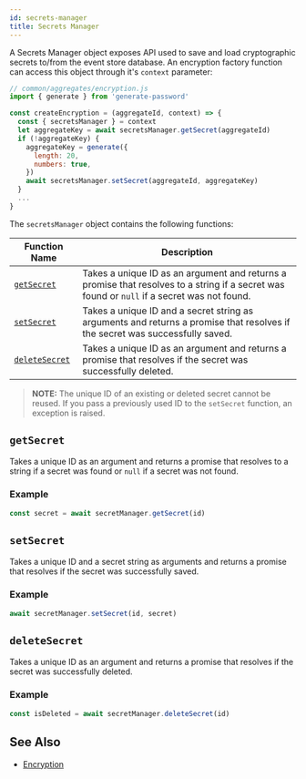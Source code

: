 ```yaml
---
id: secrets-manager
title: Secrets Manager
---
```


A Secrets Manager object exposes API used to save and load cryptographic secrets to/from the event store database. An encryption factory function can access this object through it's `context` parameter:

```js
// common/aggregates/encryption.js
import { generate } from 'generate-password'

const createEncryption = (aggregateId, context) => {
  const { secretsManager } = context
  let aggregateKey = await secretsManager.getSecret(aggregateId)
  if (!aggregateKey) {
    aggregateKey = generate({
      length: 20,
      numbers: true,
    })
    await secretsManager.setSecret(aggregateId, aggregateKey)
  }
  ...
}
```

The `secretsManager` object contains the following functions:

| Function Name                   | Description                                                                                                                                 |
| ------------------------------- | ------------------------------------------------------------------------------------------------------------------------------------------- |
| [`getSecret`](#getsecret)       | Takes a unique ID as an argument and returns a promise that resolves to a string if a secret was found or `null` if a secret was not found. |
| [`setSecret`](#setsecret)       | Takes a unique ID and a secret string as arguments and returns a promise that resolves if the secret was successfully saved.                |
| [`deleteSecret`](#deletesecret) | Takes a unique ID as an argument and returns a promise that resolves if the secret was successfully deleted.                                |

> **NOTE:** The unique ID of an existing or deleted secret cannot be reused. If you pass a previously used ID to the `setSecret` function, an exception is raised.

## `getSecret`

Takes a unique ID as an argument and returns a promise that resolves to a string if a secret was found or `null` if a secret was not found.

### Example

<!-- prettier-ignore-start -->

[mdis]:# (../../tests/eventstore-secrets/index.test.ts#get-secret)
```js
const secret = await secretManager.getSecret(id)
```
<!-- prettier-ignore-end -->

## `setSecret`

Takes a unique ID and a secret string as arguments and returns a promise that resolves if the secret was successfully saved.

### Example

<!-- prettier-ignore-start -->

[mdis]:# (../../tests/eventstore-secrets/index.test.ts#set-secret)
```js
await secretManager.setSecret(id, secret)
```
<!-- prettier-ignore-end -->

## `deleteSecret`

Takes a unique ID as an argument and returns a promise that resolves if the secret was successfully deleted.

### Example

<!-- prettier-ignore-start -->

[mdis]:# (../../tests/eventstore-secrets/index.test.ts#delete-secret)
```js
const isDeleted = await secretManager.deleteSecret(id)
```
<!-- prettier-ignore-end -->

## See Also

- [Encryption](../encryption.md)
